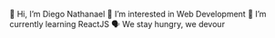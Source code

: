 👋 Hi, I’m Diego Nathanael
👀 I’m interested in Web Development
🌱 I’m currently learning ReactJS
🗣️ We stay hungry, we devour
